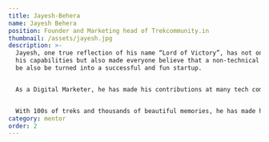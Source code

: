 ```yaml
---
title: Jayesh-Behera
name: Jayesh Behera
position: Founder and Marketing head of Trekcommunity.in
thumbnail: /assets/jayesh.jpg
description: >-
  Jayesh, one true reflection of his name “Lord of Victory”, has not only proven
  his capabilities but also made everyone believe that a non-technical idea can
  be also be turned into a successful and fun startup.


  As a Digital Marketer, he has made his contributions at many tech communities. But above all, Jayesh is what you would call a full-fledged Trekkie. His love for trekking and passion for Digital Marketing paved his way to his very own website “trekcommunity.in”. 


  With 100s of treks and thousands of beautiful memories, he has made his foot strong in community at a very young age and gained trust of every investor and trek enthusiast. As our Mentor, he has brought Google crowdsource to our college and has also guided our E-cell for National entrepreneurship challenge, which ranked 2nd all over.
category: mentor
order: 2
---
```

